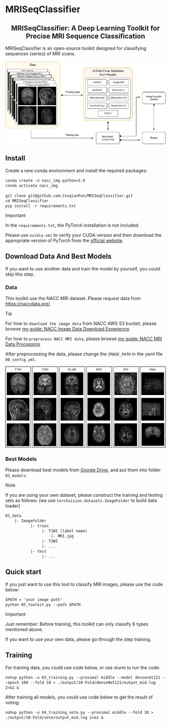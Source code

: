 # MRISeqClassifier

<div align='center'><h2>MRISeqClassifier: A Deep Learning Toolkit for Precise MRI Sequence Classification</h2></div>
MRISeqClassifier is an open-source toolkit designed for classifying sequences (series) of MRI scans.  <br><br>

<div align="center">
  <img src="https://github.com/JinqianPan/MRISeqClassifier/blob/main/02_models/arch.jpg">
</div>


## Install
Create a new conda environment and install the required packages:

```
conda create -n nacc_img python=3.9
conda activate nacc_img

git clone git@github.com:JinqianPan/MRISeqClassifier.git
cd MRISeqClassifier
pip install -r requirements.txt
```

>[!IMPORTANT]
> In the `requirements.txt`, the PyTorch installation is not included. 
>
> Please use `nvidia-smi` to verify your CUDA version and then download the appropriate version of PyTorch from the [official website](https://pytorch.org/).


## Download Data And Best Models
If you want to use another data and train the model by yourself, you could skip this step.

### Data
This toolkit use the NACC MRI dataset. Please request data from https://naccdata.org/.

>[!TIP]
> For how to `download the image data` from NACC AWS S3 bucket, please browse [my guide: NACC Image Data Download Experience](https://github.com/JinqianPan/NACC_img_download).
>
> For how to `preprocess NACC MRI data`, please browse [my guide: NACC MRI Data Processing](https://github.com/JinqianPan/NACC_image).

After preprocessing the data, please change the `IMAGE_PATH` in the yaml file `00_config.yml`.

<div align="center">
  <img src="https://github.com/JinqianPan/MRISeqClassifier/blob/main/01_data/ImageFolder/example.jpg">
</div>

### Best Models
Please download best models from [Google Drive](https://drive.google.com/drive/folders/1kY7bkytT5G3ihGefWhfwZOErwvvaufC5?usp=sharing), and put them into folder `02_models`.

>[!NOTE]
> If you are using your own dataset, please construct the training and testing sets as follows: (we use `torchvision.datasets.ImageFolder` to build data loader)
> ```
> 01_data
>     |- ImageFolder
>            |- train
>                 |- T1WI (label name)
>                     |- MRI.jpg
>                 |- T2WI
>                 |- ...
>            |- test
>                 |- ...
> ```

## Quick start
If you just want to use this tool to classify MRI images, please use the code below:
```
$PATH = 'your image path'
python 05_toolkit.py --path $PATH
```

>[!IMPORTANT]
> Just remember: Before training, this toolkit can only classify 6 types mentioned above. 
> 
> If you want to use your own data, please go through the step training.

## Training
For training data, you could use code below, or use slurm to run the code.
```
nohup python -u 03_training.py --proximal middle --model densenet121 --epoch 100 --fold 10 > ./output/10-Fold/denseNet121/output_mid.log 2>&1 &
```

After training all models, you could use code below to get the result of voting:
```
nohup python -u 04_training_vote.py --proximal middle --fold 10 > ./output/10-Fold/vote/output_mid.log 2>&1 &
```